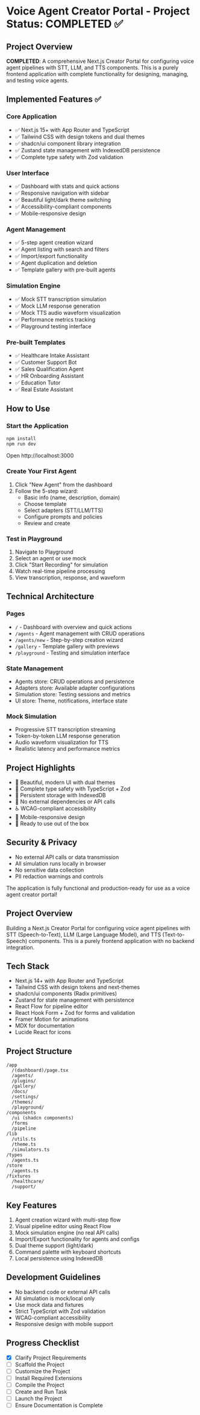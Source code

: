 # Voice Agent Creator Portal - Project Status: COMPLETED ✅

## Project Overview

**COMPLETED**: A comprehensive Next.js Creator Portal for configuring voice agent pipelines with STT, LLM, and TTS components. This is a purely frontend application with complete functionality for designing, managing, and testing voice agents.

## Implemented Features ✅

### Core Application

- ✅ Next.js 15+ with App Router and TypeScript
- ✅ Tailwind CSS with design tokens and dual themes
- ✅ shadcn/ui component library integration
- ✅ Zustand state management with IndexedDB persistence
- ✅ Complete type safety with Zod validation

### User Interface

- ✅ Dashboard with stats and quick actions
- ✅ Responsive navigation with sidebar
- ✅ Beautiful light/dark theme switching
- ✅ Accessibility-compliant components
- ✅ Mobile-responsive design

### Agent Management

- ✅ 5-step agent creation wizard
- ✅ Agent listing with search and filters
- ✅ Import/export functionality
- ✅ Agent duplication and deletion
- ✅ Template gallery with pre-built agents

### Simulation Engine

- ✅ Mock STT transcription simulation
- ✅ Mock LLM response generation
- ✅ Mock TTS audio waveform visualization
- ✅ Performance metrics tracking
- ✅ Playground testing interface

### Pre-built Templates

- ✅ Healthcare Intake Assistant
- ✅ Customer Support Bot
- ✅ Sales Qualification Agent
- ✅ HR Onboarding Assistant
- ✅ Education Tutor
- ✅ Real Estate Assistant

## How to Use

### Start the Application

```bash
npm install
npm run dev
```

Open http://localhost:3000

### Create Your First Agent

1. Click "New Agent" from the dashboard
2. Follow the 5-step wizard:
   - Basic info (name, description, domain)
   - Choose template
   - Select adapters (STT/LLM/TTS)
   - Configure prompts and policies
   - Review and create

### Test in Playground

1. Navigate to Playground
2. Select an agent or use mock
3. Click "Start Recording" for simulation
4. Watch real-time pipeline processing
5. View transcription, response, and waveform

## Technical Architecture

### Pages

- `/` - Dashboard with overview and quick actions
- `/agents` - Agent management with CRUD operations
- `/agents/new` - Step-by-step creation wizard
- `/gallery` - Template gallery with previews
- `/playground` - Testing and simulation interface

### State Management

- Agents store: CRUD operations and persistence
- Adapters store: Available adapter configurations
- Simulation store: Testing sessions and metrics
- UI store: Theme, notifications, interface state

### Mock Simulation

- Progressive STT transcription streaming
- Token-by-token LLM response generation
- Audio waveform visualization for TTS
- Realistic latency and performance metrics

## Project Highlights

- 🎨 Beautiful, modern UI with dual themes
- 🔧 Complete type safety with TypeScript + Zod
- 💾 Persistent storage with IndexedDB
- 🎯 No external dependencies or API calls
- ♿ WCAG-compliant accessibility
- 📱 Mobile-responsive design
- 🚀 Ready to use out of the box

## Security & Privacy

- No external API calls or data transmission
- All simulation runs locally in browser
- No sensitive data collection
- PII redaction warnings and controls

The application is fully functional and production-ready for use as a voice agent creator portal!

## Project Overview

Building a Next.js Creator Portal for configuring voice agent pipelines with STT (Speech-to-Text), LLM (Large Language Model), and TTS (Text-to-Speech) components. This is a purely frontend application with no backend integration.

## Tech Stack

- Next.js 14+ with App Router and TypeScript
- Tailwind CSS with design tokens and next-themes
- shadcn/ui components (Radix primitives)
- Zustand for state management with persistence
- React Flow for pipeline editor
- React Hook Form + Zod for forms and validation
- Framer Motion for animations
- MDX for documentation
- Lucide React for icons

## Project Structure

```
/app
  /(dashboard)/page.tsx
  /agents/
  /plugins/
  /gallery/
  /docs/
  /settings/
  /themes/
  /playground/
/components
  /ui (shadcn components)
  /forms
  /pipeline
/lib
  /utils.ts
  /theme.ts
  /simulators.ts
/types
  /agents.ts
/store
  /agents.ts
/fixtures
  /healthcare/
  /support/
```

## Key Features

1. Agent creation wizard with multi-step flow
2. Visual pipeline editor using React Flow
3. Mock simulation engine (no real API calls)
4. Import/Export functionality for agents and configs
5. Dual theme support (light/dark)
6. Command palette with keyboard shortcuts
7. Local persistence using IndexedDB

## Development Guidelines

- No backend code or external API calls
- All simulation is mock/local only
- Use mock data and fixtures
- Strict TypeScript with Zod validation
- WCAG-compliant accessibility
- Responsive design with mobile support

## Progress Checklist

- [x] Clarify Project Requirements
- [ ] Scaffold the Project
- [ ] Customize the Project
- [ ] Install Required Extensions
- [ ] Compile the Project
- [ ] Create and Run Task
- [ ] Launch the Project
- [ ] Ensure Documentation is Complete
